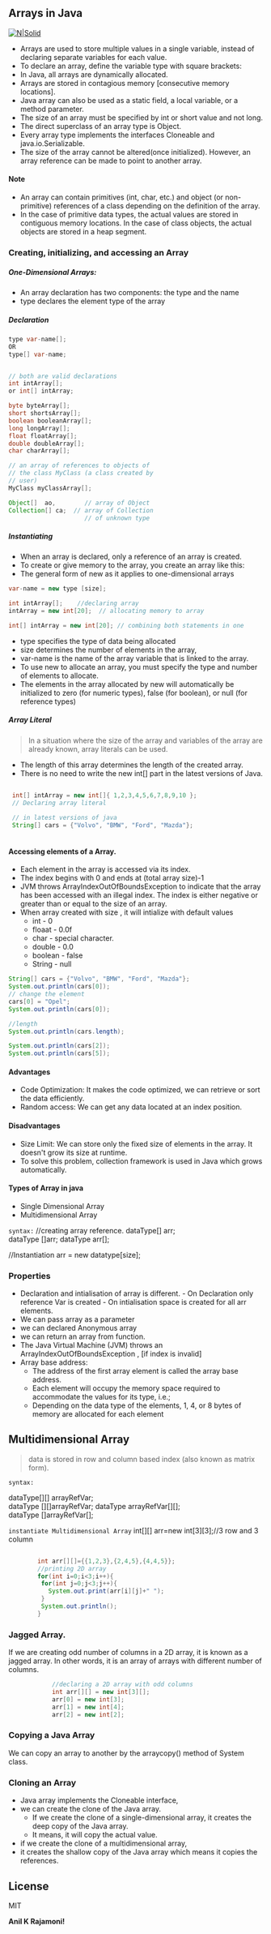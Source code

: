 ## Arrays in Java

[![N|Solid](https://simplesnippets.tech/wp-content/uploads/2018/04/java-arrays-diagram.jpg)](https://www.java.com/en/)


- Arrays are used to store multiple values in a single variable, instead of declaring separate variables for each value.
- To declare an array, define the variable type with square brackets:
- In Java, all arrays are dynamically allocated. 
- Arrays are stored in contagious memory [consecutive memory locations].
- Java array can also be used as a static field, a local variable, or a method parameter.
- The size of an array must be specified by int or short value and not long.
- The direct superclass of an array type is Object.
- Every array type implements the interfaces Cloneable and java.io.Serializable. 
- The size of the array cannot be altered(once initialized).  However, an array reference can be made to point to another array.

#### Note
- An array can contain primitives (int, char, etc.) and object (or non-primitive) references of a class depending on the definition of the array. 
- In the case of primitive data types, the actual values are stored in contiguous memory locations. In the case of class objects, the actual objects are stored in a heap segment. 

### Creating, initializing, and accessing an Array

##### One-Dimensional Arrays: 

- An array declaration has two components: the type and the name
- type declares the element type of the array

##### Declaration

```java
type var-name[];
OR
type[] var-name;


// both are valid declarations
int intArray[]; 
or int[] intArray; 

byte byteArray[];
short shortsArray[];
boolean booleanArray[];
long longArray[];
float floatArray[];
double doubleArray[];
char charArray[];

// an array of references to objects of
// the class MyClass (a class created by
// user)
MyClass myClassArray[]; 

Object[]  ao,        // array of Object
Collection[] ca;  // array of Collection
                     // of unknown type
```

##### Instantiating
- When an array is declared, only a reference of an array is created. 
- To create or give memory to the array, you create an array like this: 
- The general form of new as it applies to one-dimensional arrays 

```java
var-name = new type [size];

int intArray[];    //declaring array
intArray = new int[20];  // allocating memory to array

int[] intArray = new int[20]; // combining both statements in one

```

 - type specifies the type of data being allocated
 - size determines the number of elements in the array, 
 - var-name is the name of the array variable that is linked to the array. 
 - To use new to allocate an array, you must specify the type and number of elements to allocate.
- The elements in the array allocated by new will automatically be initialized to zero (for numeric types), false (for boolean), or null (for reference types)

##### Array Literal

> In a situation where the size of the array and variables of the array are already known, array literals can be used. 

- The length of this array determines the length of the created array.
- There is no need to write the new int[] part in the latest versions of Java.

```java

 int[] intArray = new int[]{ 1,2,3,4,5,6,7,8,9,10 }; 
 // Declaring array literal
 
 // in latest versions of java
 String[] cars = {"Volvo", "BMW", "Ford", "Mazda"};
 
 ```
 
 
#### Accessing elements of a Array.
 - Each element in the array is accessed via its index. 
 - The index begins with 0 and ends at (total array size)-1
 -  JVM throws ArrayIndexOutOfBoundsException to indicate that the array has been accessed with an illegal index. The index is either negative or greater than or equal to the size of an array.
 -  When array created with size , it will intialize with default values
    -   int - 0 
    -   floaat - 0.0f
    -   char - special character.
    -   double - 0.0
    -   boolean - false
    -   String - null

 ```java
 String[] cars = {"Volvo", "BMW", "Ford", "Mazda"};
System.out.println(cars[0]);
// change the element 
cars[0] = "Opel";
System.out.println(cars[0]);

//length
System.out.println(cars.length);

System.out.println(cars[2]);
System.out.println(cars[5]);


```

#### Advantages
- Code Optimization: It makes the code optimized, we can retrieve or sort the data efficiently.
- Random access: We can get any data located at an index position.
#### Disadvantages
- Size Limit: We can store only the fixed size of elements in the array. It doesn't grow its size at runtime. 
-   To solve this problem, collection framework is used in Java which grows automatically.


#### Types of Array in java
 - Single Dimensional Array
 - Multidimensional Array
 
 `syntax:`
    //creating array reference.
    dataType[] arr;  
    dataType []arr; 
    dataType arr[];  

//Instantiation
arr = new datatype[size];  

### Properties
- Declaration and intialisation of array is different.
        - On Declaration only reference Var is created 
        - On intialisation space is created for all arr elements.
- We can pass array as a parameter
- we can declared Anonymous array
- we can return an array from function.
- The Java Virtual Machine (JVM) throws an ArrayIndexOutOfBoundsException , [if index is invalid]
- Array base address: 
    -   The address of the first array element is called the array base address. 
    -   Each element will occupy the memory space required to accommodate the values for its type, i.e.; 
    - Depending on the data type of the elements, 1, 4, or 8 bytes of memory are allocated for each element





## Multidimensional Array
>data is stored in row and column based index (also known as matrix form).

`syntax:`

dataType[][] arrayRefVar;  
dataType [][]arrayRefVar; 
dataType arrayRefVar[][];   
dataType []arrayRefVar[];   

` instantiate Multidimensional Array `
int[][] arr=new int[3][3];//3 row and 3 column  

```java

        int arr[][]={{1,2,3},{2,4,5},{4,4,5}};  
        //printing 2D array  
        for(int i=0;i<3;i++){  
         for(int j=0;j<3;j++){  
           System.out.print(arr[i][j]+" ");  
         }  
         System.out.println();  
        }  


```

### Jagged Array.

If we are creating odd number of columns in a 2D array, it is known as a jagged array. In other words, it is an array of arrays with different number of columns.

```java
            //declaring a 2D array with odd columns  
            int arr[][] = new int[3][];  
            arr[0] = new int[3];  
            arr[1] = new int[4];  
            arr[2] = new int[2];  
```

### Copying a Java Array
 We can copy an array to another by the arraycopy() method of System class. 
 
### Cloning an Array

- Java array implements the Cloneable interface, 
-  we can create the clone of the Java array. 
    -  If we create the clone of a single-dimensional array, it creates the deep copy of the Java array. 
    -  It means, it will copy the actual value. 
-  if we create the clone of a multidimensional array, 
-   it creates the shallow copy of the Java array which means it copies the references.
## License

MIT

**Anil K Rajamoni!**

